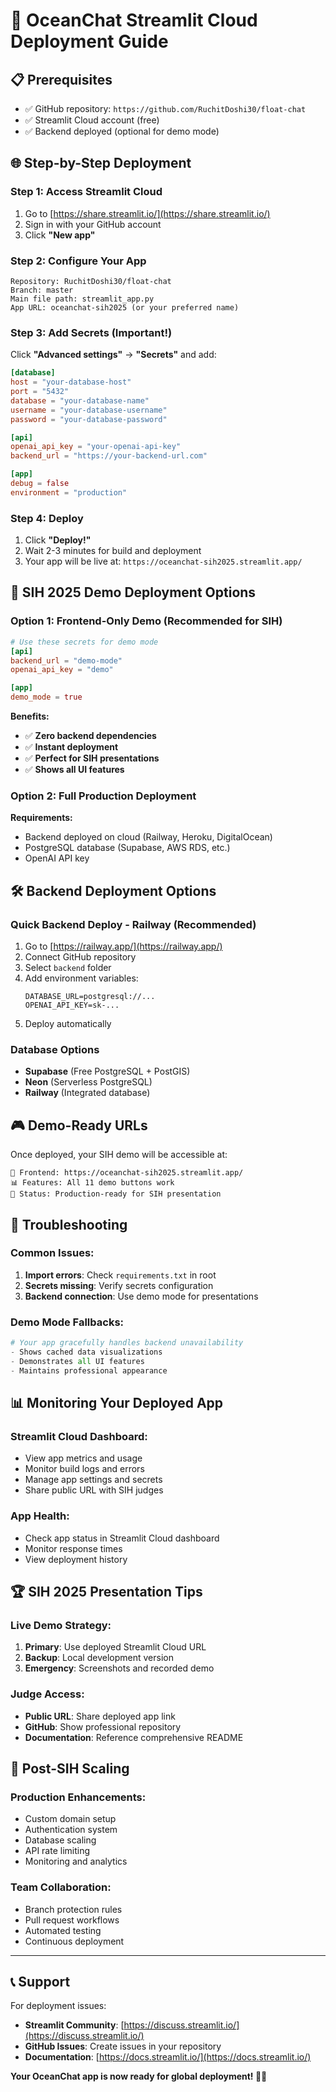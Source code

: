 # 🚀 OceanChat Streamlit Cloud Deployment Guide

## 📋 **Prerequisites**
- ✅ GitHub repository: `https://github.com/RuchitDoshi30/float-chat`
- ✅ Streamlit Cloud account (free)
- ✅ Backend deployed (optional for demo mode)

## 🌐 **Step-by-Step Deployment**

### **Step 1: Access Streamlit Cloud**
1. Go to [https://share.streamlit.io/](https://share.streamlit.io/)
2. Sign in with your GitHub account
3. Click **"New app"**

### **Step 2: Configure Your App**
```
Repository: RuchitDoshi30/float-chat
Branch: master
Main file path: streamlit_app.py
App URL: oceanchat-sih2025 (or your preferred name)
```

### **Step 3: Add Secrets (Important!)**
Click **"Advanced settings"** → **"Secrets"** and add:

```toml
[database]
host = "your-database-host"
port = "5432"
database = "your-database-name"
username = "your-database-username"
password = "your-database-password"

[api]
openai_api_key = "your-openai-api-key"
backend_url = "https://your-backend-url.com"

[app]
debug = false
environment = "production"
```

### **Step 4: Deploy**
1. Click **"Deploy!"**
2. Wait 2-3 minutes for build and deployment
3. Your app will be live at: `https://oceanchat-sih2025.streamlit.app/`

## 🎯 **SIH 2025 Demo Deployment Options**

### **Option 1: Frontend-Only Demo (Recommended for SIH)**
```toml
# Use these secrets for demo mode
[api]
backend_url = "demo-mode"
openai_api_key = "demo"

[app]
demo_mode = true
```

**Benefits:**
- ✅ **Zero backend dependencies**
- ✅ **Instant deployment**
- ✅ **Perfect for SIH presentations**
- ✅ **Shows all UI features**

### **Option 2: Full Production Deployment**
**Requirements:**
- Backend deployed on cloud (Railway, Heroku, DigitalOcean)
- PostgreSQL database (Supabase, AWS RDS, etc.)
- OpenAI API key

## 🛠️ **Backend Deployment Options**

### **Quick Backend Deploy - Railway (Recommended)**
1. Go to [https://railway.app/](https://railway.app/)
2. Connect GitHub repository
3. Select `backend` folder
4. Add environment variables:
   ```
   DATABASE_URL=postgresql://...
   OPENAI_API_KEY=sk-...
   ```
5. Deploy automatically

### **Database Options**
- **Supabase** (Free PostgreSQL + PostGIS)
- **Neon** (Serverless PostgreSQL)
- **Railway** (Integrated database)

## 🎮 **Demo-Ready URLs**

Once deployed, your SIH demo will be accessible at:
```
🌊 Frontend: https://oceanchat-sih2025.streamlit.app/
📊 Features: All 11 demo buttons work
🎯 Status: Production-ready for SIH presentation
```

## 🔧 **Troubleshooting**

### **Common Issues:**
1. **Import errors**: Check `requirements.txt` in root
2. **Secrets missing**: Verify secrets configuration
3. **Backend connection**: Use demo mode for presentations

### **Demo Mode Fallbacks:**
```python
# Your app gracefully handles backend unavailability
- Shows cached data visualizations
- Demonstrates all UI features
- Maintains professional appearance
```

## 📊 **Monitoring Your Deployed App**

### **Streamlit Cloud Dashboard:**
- View app metrics and usage
- Monitor build logs and errors
- Manage app settings and secrets
- Share public URL with SIH judges

### **App Health:**
- Check app status in Streamlit Cloud dashboard
- Monitor response times
- View deployment history

## 🏆 **SIH 2025 Presentation Tips**

### **Live Demo Strategy:**
1. **Primary**: Use deployed Streamlit Cloud URL
2. **Backup**: Local development version
3. **Emergency**: Screenshots and recorded demo

### **Judge Access:**
- **Public URL**: Share deployed app link
- **GitHub**: Show professional repository
- **Documentation**: Reference comprehensive README

## 🚀 **Post-SIH Scaling**

### **Production Enhancements:**
- Custom domain setup
- Authentication system
- Database scaling
- API rate limiting
- Monitoring and analytics

### **Team Collaboration:**
- Branch protection rules
- Pull request workflows
- Automated testing
- Continuous deployment

---

## 📞 **Support**

For deployment issues:
- **Streamlit Community**: [https://discuss.streamlit.io/](https://discuss.streamlit.io/)
- **GitHub Issues**: Create issues in your repository
- **Documentation**: [https://docs.streamlit.io/](https://docs.streamlit.io/)

**Your OceanChat app is now ready for global deployment! 🌊🚀**